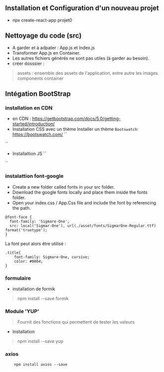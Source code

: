 ## Installation et Configuration d'un nouveau projet
* npx create-react-app projet0

## Nettoyage du code (src)
- A garder et à adpater : App.js et Index.js
- Transformer App.js en Container.
- Les autres fichiers générés ne sont pas utiles (à garder au besoin).
- créer dosssier :
> assets : ensemble des assets de l'application, entre autre les images.
> components
> container

## Intégation BootStrap

### installation en CDN
* en CDN : https://getbootstrap.com/docs/5.0/getting-started/introduction/
* Installation CSS avec un thème 
Installer un thème `Bootswatch`: https://bootswatch.com/
``
   <link href="https://bootswatch.com/4/lumen/bootstrap.min.css" rel="stylesheet">
``

* Installaltion JS
``
    <script src="https://cdn.jsdelivr.net/npm/bootstrap@5.0.0-beta1/dist/js/bootstrap.bundle.min.js" integrity="sha384-ygbV9kiqUc6oa4msXn9868pTtWMgiQaeYH7/t7LECLbyPA2x65Kgf80OJFdroafW" crossorigin="anonymous"></script>
 
`` 

### instalattion font-google
* Create a new folder called fonts in your src folder.
* Download the google fonts locally and place them inside the fonts folder.
* Open your index.css / App.Css file and include the font by referencing the path.
```
@font-face {
  font-family: 'Sigmare-One';
  src: local('Sigmar-One'), url(./asset/fonts/SigmarOne-Regular.ttf) format('truetype');
}
```
La font peut alors être utilisé :
```
.title{
    font-family: Sigmare-One, cursive;
    color: #0004;
}
```

### formulaire
* installation de formik
> npm install --save formik

### Module 'YUP'
> Fournit des fonctions qui permettent de tester les valeurs
* Installation
> npm install --save yup

### axios
```
    npm install axios --save
```